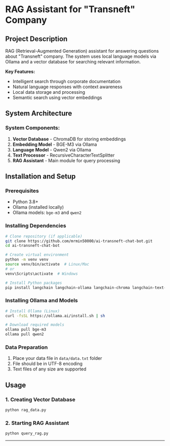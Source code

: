 # RAG Assistant for "Transneft" Company

## Project Description

RAG (Retrieval-Augmented Generation) assistant for answering questions about "Transneft" company. The system uses local language models via Ollama and a vector database for searching relevant information.

**Key Features:**
- Intelligent search through corporate documentation
- Natural language responses with context awareness
- Local data storage and processing
- Semantic search using vector embeddings

## System Architecture

### System Components:
1. **Vector Database** - ChromaDB for storing embeddings
2. **Embedding Model** - BGE-M3 via Ollama
3. **Language Model** - Qwen2 via Ollama
4. **Text Processor** - RecursiveCharacterTextSplitter
5. **RAG Assistant** - Main module for query processing

## Installation and Setup

### Prerequisites
- Python 3.8+
- Ollama (installed locally)
- Ollama models: `bge-m3` and `qwen2`

### Installing Dependencies

```bash
# Clone repository (if applicable)
git clone https://github.com/mrmin50000/ai-transneft-chat-bot.git
cd ai-transneft-chat-bot

# Create virtual environment
python -m venv venv
source venv/bin/activate  # Linux/Mac
# or
venv\Scripts\activate  # Windows

# Install Python packages
pip install langchain langchain-ollama langchain-chroma langchain-text-splitters
```

### Installing Ollama and Models

```bash
# Install Ollama (Linux)
curl -fsSL https://ollama.ai/install.sh | sh

# Download required models
ollama pull bge-m3
ollama pull qwen2
```

### Data Preparation

1. Place your data file in `data/data.txt` folder
2. File should be in UTF-8 encoding
3. Text files of any size are supported

## Usage

### 1. Creating Vector Database

```bash
python rag_data.py
```
### 2. Starting RAG Assistant

```bash
python query_rag.py
```
---
